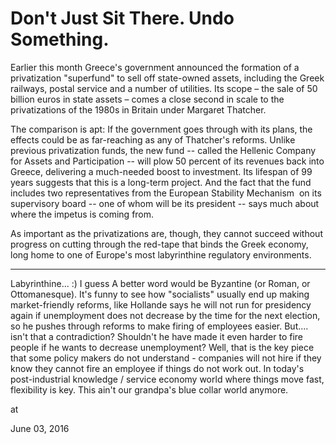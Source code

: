 # Don't Just Sit There. Undo Something.
Earlier this month Greece's government announced the formation of a privatization "superfund" to sell off state-owned assets, including the Greek railways, postal service and a number of utilities. Its scope – the sale of 50 billion euros in state assets – comes a close second in scale to the privatizations of the 1980s in Britain under Margaret Thatcher.

The comparison is apt: If the government goes through with its plans, the effects could be as far-reaching as any of Thatcher's reforms. Unlike previous privatization funds, the new fund -- called the Hellenic Company for Assets and Participation -- will plow 50 percent of its revenues back into Greece, delivering a much-needed boost to investment. Its lifespan of 99 years suggests that this is a long-term project. And the fact that the fund includes two representatives from the European Stability Mechanism  on its supervisory board -- one of whom will be its president -- says much about where the impetus is coming from.

As important as the privatizations are, though, they cannot succeed without progress on cutting through the red-tape that binds the Greek economy, long home to one of Europe's most labyrinthine regulatory environments. 

---

Labyrinthine... :) I guess A better word would be Byzantine (or Roman, or Ottomanesque). It's funny to see how "socialists" usually end up making market-friendly reforms, like Hollande says he will not run for presidency again if unemployment does not decrease by the time for the next election, so he pushes through reforms to make firing of employees easier. But.... isn't that a contradiction? Shouldn't he have made it even harder to fire people if he wants to decrease unemployment? Well, that is the key piece that some policy makers do not understand - companies will not hire if they know they cannot fire an employee if things do not work out. In today's post-industrial knowledge / service economy world where things move fast, flexibility is key. This ain't our grandpa's blue collar world anymore. 







at

June 03, 2016















